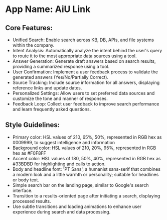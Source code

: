 # **App Name**: AiU Link

## Core Features:

- Unified Search: Enable search across KB, DB, APIs, and file systems within the company.
- Intent Analysis: Automatically analyze the intent behind the user's query to route it to the most appropriate data sources using a tool.
- Answer Generation: Generate draft answers based on search results, providing a summarized response using a tool.
- User Confirmation: Implement a user feedback process to validate the generated answers (Yes/No/Partially Correct).
- Source Tracking: Include source information for all answers, displaying reference links and update dates.
- Personalized Settings: Allow users to set preferred data sources and customize the tone and manner of responses.
- Feedback Loop: Collect user feedback to improve search performance and learn frequently asked questions.

## Style Guidelines:

- Primary color: HSL values of 210, 65%, 50%, represented in RGB hex as #009999, to suggest intelligence and information
- Background color: HSL values of 210, 20%, 95%, represented in RGB hex as #F0F8FF
- Accent color: HSL values of 180, 50%, 40%, represented in RGB hex as #33BDBD for highlighting and calls to action.
- Body and headline font: 'PT Sans', a humanist sans-serif that combines a modern look and a little warmth or personality; suitable for headlines or body text.
- Simple search bar on the landing page, similar to Google's search interface.
- Transition to a results-oriented page after initiating a search, displaying processed results.
- Use subtle transitions and loading animations to enhance user experience during search and data processing.
